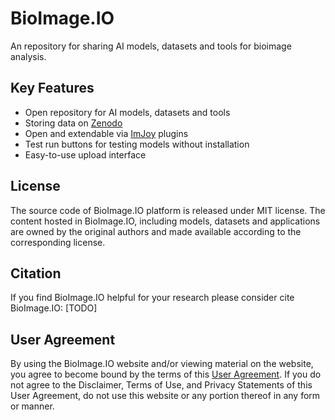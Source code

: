 # BioImage.IO

An repository for sharing AI models, datasets and tools for bioimage analysis.

## Key Features
 * Open repository for AI models, datasets and tools
 * Storing data on [Zenodo](https://zenodo.org)
 * Open and extendable via [ImJoy](https://imjoy.io) plugins
 * Test run buttons for testing models without installation
 * Easy-to-use upload interface


## License

The source code of BioImage.IO platform is released under MIT license. The content hosted in BioImage.IO, including models, datasets and applications are owned by the original authors and made available according to the corresponding license.

## Citation
If you find BioImage.IO helpful for your research please consider cite BioImage.IO: [TODO]

## User Agreement
By using the BioImage.IO website and/or viewing material on the website, you agree to become bound by the terms of this [User Agreement](./docs/user-agreement.md). If you do not agree to the Disclaimer, Terms of Use, and Privacy Statements of this User Agreement, do not use this website or any portion thereof in any form or manner.